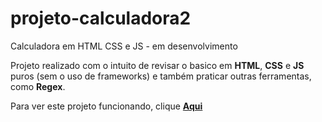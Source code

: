 # projeto-calculadora2
Calculadora em HTML CSS e JS - em desenvolvimento <br>

Projeto realizado com o intuito de revisar o basico em <strong>HTML</strong>, <strong>CSS</strong> e <strong>JS</strong>
puros (sem o uso de frameworks) e também praticar outras ferramentas, como <strong>Regex</strong>.<br>

Para ver este projeto funcionando, clique <a href="https://eduardofiorentin.github.io/projeto-calculadora2/" target="_blank"><strong>Aqui</strong></a>
